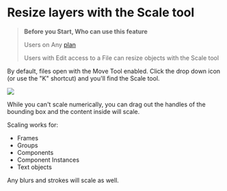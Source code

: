 # Resize layers with the Scale tool

>**Before you Start, Who can use this feature**
>
>Users on Any [plan](/hc/en-us/articles/360040328273)
>
>Users with Edit access to a File can resize objects with the Scale tool

By default, files open with the Move Tool enabled. Click the drop down icon (or use the "K" shortcut) and you'll find the Scale tool. 

![](https://d33v4339jhl8k0.cloudfront.net/docs/assets/5aa962fe2c7d3a2c4983093d/images/5c82a6e404286350d088d17e/file-aAAJWAQhV7.png)

While you can't scale numerically, you can drag out the handles of the bounding box and the content inside will scale. 

Scaling works for:

*   Frames
*   Groups
*   Components
*   Component Instances
*   Text objects

Any blurs and strokes will scale as well. 